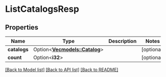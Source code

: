 # ListCatalogsResp

## Properties

Name | Type | Description | Notes
------------ | ------------- | ------------- | -------------
**catalogs** | Option<[**Vec<models::Catalog>**](Catalog.md)> |  | [optional]
**count** | Option<**i32**> |  | [optional]

[[Back to Model list]](../README.md#documentation-for-models) [[Back to API list]](../README.md#documentation-for-api-endpoints) [[Back to README]](../README.md)


